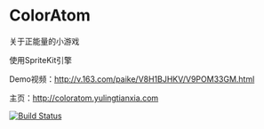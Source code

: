 ColorAtom
=========

关于正能量的小游戏

使用SpriteKit引擎  


Demo视频：http://v.163.com/paike/V8H1BJHKV/V9POM33GM.html  

主页：http://coloratom.yulingtianxia.com  

[![Build Status](https://travis-ci.org/yulingtianxia/ColorAtom.svg?branch=master)](https://travis-ci.org/yulingtianxia/ColorAtom)  
